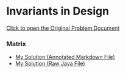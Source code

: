 # Invariants in Design

[Click to open the Original Problem Document](https://docs.google.com/document/d/16WDN6R_cWgEU5_6xpL57gN7uFersCPe2dLH8XMV8LRw/edit)

### Matrix
- [My Solution (Annotated Markdown File)](./Assignment.md)
- [My Solution (Raw Java File)](./Matrix.java)
